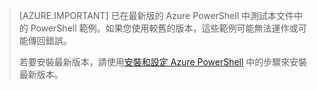 > [AZURE.IMPORTANT] 已在最新版的 Azure PowerShell 中測試本文件中的 PowerShell 範例。如果您使用較舊的版本，這些範例可能無法運作或可能傳回錯誤。
>
> 若要安裝最新版本，請使用[安裝和設定 Azure PowerShell](../articles/powershell-install-configure.md) 中的步驟來安裝最新版本。

<!---HONumber=AcomDC_0427_2016-->